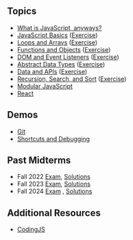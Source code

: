 ## Topics

- [What is JavaScript, anyways?](/topics/what-is-javascript/)
- [JavaScript Basics](/topics/js-basics/) ([Exercise](https://docs.google.com/document/d/1icA6T64prngQgF7aFMd2z82gNpwLBLCypoIiZ3bEkkQ/edit?usp=sharing))
- [Loops and Arrays](/topics/loops-and-arrays/) ([Exercise](https://docs.google.com/document/d/1tSFQ_sN3tes7Mzt79DVvy-pZICG-fV6DEd-V8--lKlY/edit?usp=sharing))
- [Functions and Objects](/topics/functions-objects/) ([Exercise](https://docs.google.com/document/d/1loJWTa-KNycHmEg_AqIRu24fKvzbhB4gGRAhIePWh-A/edit?usp=sharing))
- [DOM and Event Listeners](/topics/dom-event-listeners/) ([Exercise](https://docs.google.com/document/d/1etVy7ojVrieMiXZR53vKCbJigyaNAgwmF6gnF3HESr0/edit?usp=sharing))
- [Abstract Data Types](/topics/adt/) ([Exercise](https://docs.google.com/document/d/15Lj2oJKCjSxePNJTOM5UfcNWCrdldDp_m9Jo1lVa8e4/edit?usp=sharing))
- [Data and APIs](/topics/data/) ([Exercise](https://docs.google.com/document/d/1fiYaRdrRMKGpyf5zN-lmmsf5faQLj6rlWjpAw4euGh8/edit?usp=sharing))
- [Recursion, Search, and Sort](/topics/recursion-search-sort/) ([Exercise](https://docs.google.com/document/d/1faofEweScnOCxFs0nH0ZmWCugFbR5Wm0oLuZkJIeiOI/edit?usp=sharing))
- [Modular JavaScript](/topics/modular-js/)
- [React](/topics/react/)

## Demos

- [Git](/topics/git)
- [Shortcuts and Debugging](/topics/shortcuts-and-debugging/)


## Past Midterms

- Fall 2022 [Exam](/midterms/f22.pdf), [Solutions](/midterms/f22-solutions.pdf)
- Fall 2023 [Exam](/midterms/f23.pdf), [Solutions](/midterms/f23-solutions.pdf)
- Fall 2024 [Exam](/midterms/f24.pdf) , [Solutions](/midterms/f24-solutions.pdf)

## Additional Resources
- [CodingJS](https://the-winter.github.io/codingjs/)
